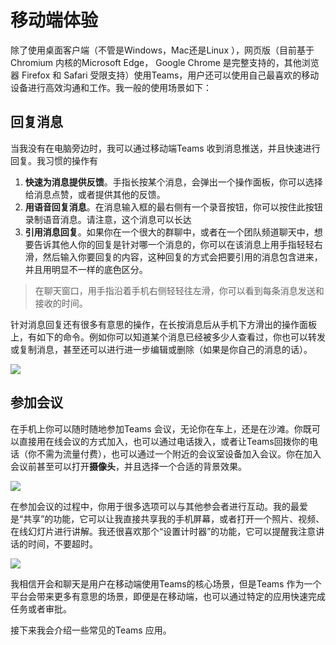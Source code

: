 # 移动端体验

除了使用桌面客户端（不管是Windows，Mac还是Linux ），网页版（目前基于Chromium 内核的Microsoft Edge， Google Chrome 是完整支持的，其他浏览器 Firefox 和 Safari 受限支持）使用Teams，用户还可以使用自己最喜欢的移动设备进行高效沟通和工作。我一般的使用场景如下：

## 回复消息

当我没有在电脑旁边时，我可以通过移动端Teams 收到消息推送，并且快速进行回复。我习惯的操作有

1. **快速为消息提供反馈**。手指长按某个消息，会弹出一个操作面板，你可以选择给消息点赞，或者提供其他的反馈。
2. **用语音回复消息**。在消息输入框的最右侧有一个录音按钮，你可以按住此按钮录制语音消息。请注意，这个消息可以长达
3. **引用消息回复**。如果你在一个很大的群聊中，或者在一个团队频道聊天中，想要告诉其他人你的回复是针对哪一个消息的，你可以在该消息上用手指轻轻右滑，然后输入你要回复的内容，这种回复的方式会把要引用的消息包含进来，并且用明显不一样的底色区分。

> 在聊天窗口，用手指沿着手机右侧轻轻往左滑，你可以看到每条消息发送和接收的时间。

针对消息回复还有很多有意思的操作，在长按消息后从手机下方滑出的操作面板上，有如下的命令。例如你可以知道某个消息已经被多少人查看过，你也可以转发或复制消息，甚至还可以进行进一步编辑或删除（如果是你自己的消息的话）。

![](<../.gitbook/assets/图片 (94).png>)

## 参加会议

在手机上你可以随时随地参加Teams 会议，无论你在车上，还是在沙滩。你既可以直接用在线会议的方式加入，也可以通过电话拨入，或者让Teams回拨你的电话（你不需为流量付费），也可以通过一个附近的会议室设备加入会议。你在加入会议前甚至可以打开**摄像头**，并且选择一个合适的背景效果。

![](<../.gitbook/assets/图片 (95).png>)

在参加会议的过程中，你用于很多选项可以与其他参会者进行互动。我的最爱是“共享”的功能，它可以让我直接共享我的手机屏幕，或者打开一个照片、视频、在线幻灯片进行讲解。我还很喜欢那个“设置计时器”的功能，它可以提醒我注意讲话的时间，不要超时。

![](<../.gitbook/assets/图片 (96).png>)

我相信开会和聊天是用户在移动端使用Teams的核心场景，但是Teams 作为一个平台会带来更多有意思的场景，即便是在移动端，也可以通过特定的应用快速完成任务或者审批。

接下来我会介绍一些常见的Teams 应用。

